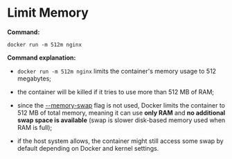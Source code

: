 # Limit Memory

**Command:**

```commandline
docker run -m 512m nginx
```

**Command explanation:**

* `docker run -m 512m nginx` limits the container's memory usage to 512 megabytes;
* the container will be killed if it tries to use more than 512 MB of RAM;
* since the [--memory-swap](../swap/swap.md) flag is not used, Docker limits the container to 512 MB of total memory, meaning it can use **only RAM** and **no additional swap space is available** (swap is slower disk-based memory used when RAM is full);


* if the host system allows, the container might still access some swap by default depending on Docker and kernel settings.
